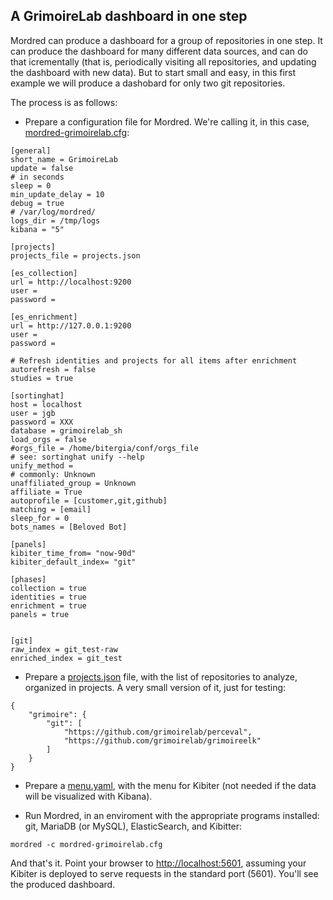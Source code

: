 ## A GrimoireLab dashboard in one step

Mordred can produce a dashboard for a group of repositories in one step. It can produce the dashboard for many different data sources, and can do that icrementally (that is, periodically visiting all repositories, and updating the dashboard with new data). But to start small and easy, in this first example we will produce a dashobard for only two git repositories.

The process is as follows:

* Prepare a configuration file for Mordred. We're calling it, in this case, [mordred-grimoirelab.cfg](files/mordred-grimoirelab.cfg):

```
[general]
short_name = GrimoireLab
update = false
# in seconds
sleep = 0
min_update_delay = 10
debug = true
# /var/log/mordred/
logs_dir = /tmp/logs
kibana = "5"

[projects]
projects_file = projects.json

[es_collection]
url = http://localhost:9200
user =
password =

[es_enrichment]
url = http://127.0.0.1:9200
user =
password =

# Refresh identities and projects for all items after enrichment
autorefresh = false
studies = true

[sortinghat]
host = localhost
user = jgb
password = XXX
database = grimoirelab_sh
load_orgs = false
#orgs_file = /home/bitergia/conf/orgs_file
# see: sortinghat unify --help
unify_method =
# commonly: Unknown
unaffiliated_group = Unknown
affiliate = True
autoprofile = [customer,git,github]
matching = [email]
sleep_for = 0
bots_names = [Beloved Bot]

[panels]
kibiter_time_from= "now-90d"
kibiter_default_index= "git"

[phases]
collection = true
identities = true
enrichment = true
panels = true


[git]
raw_index = git_test-raw
enriched_index = git_test
```

* Prepare a [projects.json](files/projects.json) file, with the list of repositories to analyze, organized in projects. A very small version of it, just for testing:

```
{
    "grimoire": {
        "git": [
            "https://github.com/grimoirelab/perceval",
            "https://github.com/grimoirelab/grimoireelk"
        ]
    }
}
```

* Prepare a [menu.yaml](files/menu.yaml), with the menu for Kibiter (not needed if the data will be visualized with Kibana).

* Run Mordred, in an enviroment with the appropriate programs installed: git, MariaDB (or MySQL), ElasticSearch, and Kibitter:

```
mordred -c mordred-grimoirelab.cfg
```

And that's it. Point your browser to [http://localhost:5601](http://localhost:5601), assuming your Kibiter is deployed to serve requests in the standard port (5601). You'll see the produced dashboard.
